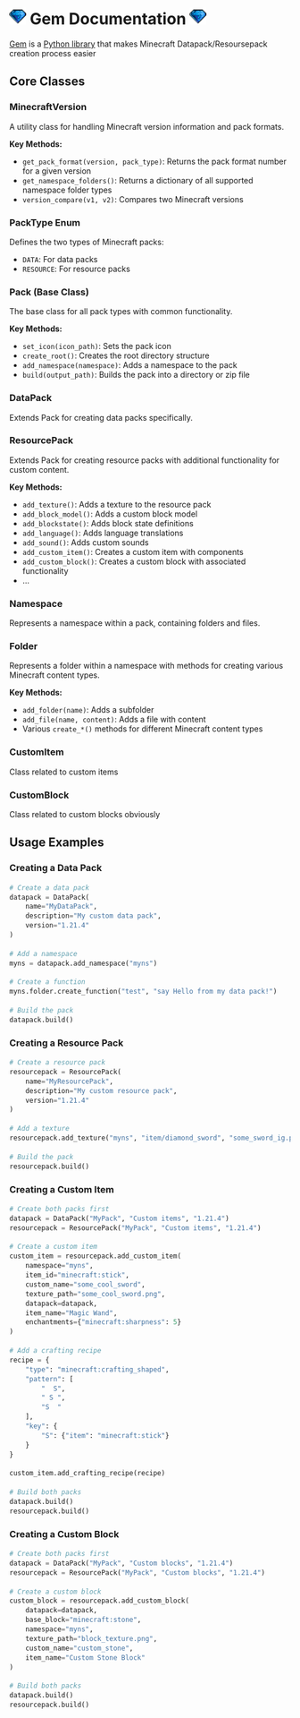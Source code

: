 # <img src="https://raw.githubusercontent.com/UniversalShift/GemDP/refs/heads/main/Assets/Gem.gif" width="30" height="30" /> Gem Documentation <img src="https://raw.githubusercontent.com/UniversalShift/GemDP/refs/heads/main/Assets/Gem.gif" width="30" height="30" />

[Gem](https://github.com/UniversalShift/GemDP) is a [Python library](https://pypi.org/project/gemDP/0.0.4/) that makes Minecraft Datapack/Resoursepack creation process easier

## Core Classes

### MinecraftVersion
A utility class for handling Minecraft version information and pack formats.

**Key Methods:**
- `get_pack_format(version, pack_type)`: Returns the pack format number for a given version
- `get_namespace_folders()`: Returns a dictionary of all supported namespace folder types
- `version_compare(v1, v2)`: Compares two Minecraft versions

### PackType Enum
Defines the two types of Minecraft packs:
- `DATA`: For data packs
- `RESOURCE`: For resource packs

### Pack (Base Class)
The base class for all pack types with common functionality.

**Key Methods:**
- `set_icon(icon_path)`: Sets the pack icon
- `create_root()`: Creates the root directory structure
- `add_namespace(namespace)`: Adds a namespace to the pack
- `build(output_path)`: Builds the pack into a directory or zip file

### DataPack
Extends Pack for creating data packs specifically.

### ResourcePack
Extends Pack for creating resource packs with additional functionality for custom content.

**Key Methods:**
- `add_texture()`: Adds a texture to the resource pack
- `add_block_model()`: Adds a custom block model
- `add_blockstate()`: Adds block state definitions
- `add_language()`: Adds language translations
- `add_sound()`: Adds custom sounds
- `add_custom_item()`: Creates a custom item with components
- `add_custom_block()`: Creates a custom block with associated functionality
- ...

### Namespace
Represents a namespace within a pack, containing folders and files.

### Folder
Represents a folder within a namespace with methods for creating various Minecraft content types.

**Key Methods:**
- `add_folder(name)`: Adds a subfolder
- `add_file(name, content)`: Adds a file with content
- Various `create_*()` methods for different Minecraft content types

### CustomItem
Class related to custom items

### CustomBlock
Class related to custom blocks obviously

## Usage Examples

### Creating a Data Pack
```python
# Create a data pack
datapack = DataPack(
    name="MyDataPack",
    description="My custom data pack",
    version="1.21.4"
)

# Add a namespace
myns = datapack.add_namespace("myns")

# Create a function
myns.folder.create_function("test", "say Hello from my data pack!")

# Build the pack
datapack.build()
```

### Creating a Resource Pack
```python
# Create a resource pack
resourcepack = ResourcePack(
    name="MyResourcePack", 
    description="My custom resource pack",
    version="1.21.4"
)

# Add a texture
resourcepack.add_texture("myns", "item/diamond_sword", "some_sword_ig.png")

# Build the pack  
resourcepack.build()
```

### Creating a Custom Item
```python
# Create both packs first
datapack = DataPack("MyPack", "Custom items", "1.21.4")
resourcepack = ResourcePack("MyPack", "Custom items", "1.21.4")

# Create a custom item
custom_item = resourcepack.add_custom_item(
    namespace="myns",
    item_id="minecraft:stick",
    custom_name="some_cool_sword",
    texture_path="some_cool_sword.png",
    datapack=datapack,
    item_name="Magic Wand",
    enchantments={"minecraft:sharpness": 5}
)

# Add a crafting recipe
recipe = {
    "type": "minecraft:crafting_shaped",
    "pattern": [
        "  S",
        " S ",
        "S  "
    ],
    "key": {
        "S": {"item": "minecraft:stick"}
    }
}

custom_item.add_crafting_recipe(recipe)

# Build both packs
datapack.build()
resourcepack.build()
```

### Creating a Custom Block
```python
# Create both packs first
datapack = DataPack("MyPack", "Custom blocks", "1.21.4") 
resourcepack = ResourcePack("MyPack", "Custom blocks", "1.21.4")

# Create a custom block
custom_block = resourcepack.add_custom_block(
    datapack=datapack,
    base_block="minecraft:stone",
    namespace="myns", 
    texture_path="block_texture.png",
    custom_name="custom_stone",
    item_name="Custom Stone Block"
)

# Build both packs
datapack.build()
resourcepack.build()
```
